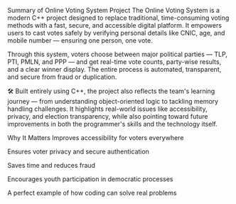 Summary of Online Voting System Project
The Online Voting System is a modern C++ project designed to replace traditional, time-consuming voting methods with a fast, secure, and accessible digital platform. It empowers users to cast votes safely by verifying personal details like CNIC, age, and mobile number — ensuring one person, one vote.

Through this system, voters choose between major political parties — TLP, PTI, PMLN, and PPP — and get real-time vote counts, party-wise results, and a clear winner display. The entire process is automated, transparent, and secure from fraud or duplication.

🛠️ Built entirely using C++, the project also reflects the team's learning journey — from understanding object-oriented logic to tackling memory handling challenges. It highlights real-world issues like accessibility, privacy, and election transparency, while also pointing toward future improvements in both the programmer's skills and the technology itself.

 Why It Matters
Improves accessibility for voters everywhere

Ensures voter privacy and secure authentication

Saves time and reduces fraud

Encourages youth participation in democratic processes

A perfect example of how coding can solve real problems
